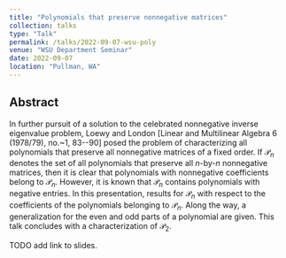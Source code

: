 ```yaml
---
title: "Polynomials that preserve nonnegative matrices"
collection: talks
type: "Talk"
permalink: /talks/2022-09-07-wsu-poly
venue: "WSU Department Seminar"
date: 2022-09-07
location: "Pullman, WA"
---
```


## Abstract 

In further pursuit of a solution to the celebrated nonnegative inverse eigenvalue problem, Loewy and London [Linear and Multilinear Algebra 6 (1978/79), no.~1, 83--90] posed the problem of characterizing all polynomials that preserve all nonnegative matrices of a fixed order. If $\mathscr{P}_n$ denotes the set of all polynomials that preserve all $n$-by-$n$ nonnegative matrices, then it is clear that polynomials with nonnegative coefficients belong to $\mathscr{P}_n$. However, it is known that $\mathscr{P}_n$ contains polynomials with negative entries. In this presentation, results for $\mathscr{P}_n$ with respect to the coefficients of the polynomials belonging to $\mathscr{P}_n$. Along the way, a generalization for the even and odd parts of a polynomial are given. This talk concludes with a characterization of $\mathscr{P}_2$.

TODO add link to slides.
